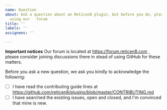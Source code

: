 ```yaml
---
name: Question
about: Ask a question about an Reticen8 plugin, but before you do, please consider
  using our   forum
title: ''
labels: ''
assignees: ''

---
```


**Important notices**
Our forum is located at https://forum.reticen8.com , please consider joining discussions there in stead of using GitHub for these matters.

Before you ask a new question, we ask you kindly to acknowledge the following:

- [ ] I have read the contributing guide lines at https://github.com/reticen8/plugins/blob/master/CONTRIBUTING.md
- [ ] I have searched the existing issues, open and closed, and I'm convinced that mine is new.
